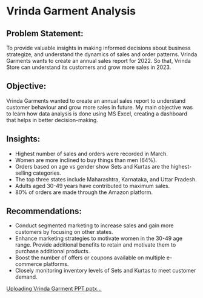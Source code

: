 # Vrinda Garment Analysis


## Problem Statement:
To provide valuable insights in making informed decisions about business strategize, and understand the dynamics of sales and order patterns.
Vrinda Garments wants to create an annual sales report for 2022. So that, Vrinda Store can understand its customers and grow more sales in 2023.

## Objective:
Vrinda Garments wanted to create an annual sales report to understand customer behaviour and grow more sales in future. My main objective was to 
learn how data analysis is done using MS Excel, creating a dashboard that helps in better decision-making.

## Insights:
* Highest number of sales and orders were recorded in March.
* Women are more inclined to buy things than men (64%).
* Orders based on age vs gender show Sets and Kurtas are the highest-selling 
  categories.
* The top three states include Maharashtra, Karnataka, and Uttar Pradesh.
* Adults aged 30-49 years have contributed to maximum sales.
* 80% of orders are made through the Amazon platform.
  
## Recommendations:
* Conduct segmented marketing to increase sales and gain more customers by focusing on other states.
* Enhance marketing strategies to motivate women in the 30-49 age range. Provide additional benefits
  to retain and motivate them to purchase additional products.
* Boost the number of offers or coupons available on multiple e-commerce platforms.
* Closely monitoring inventory levels of Sets and Kurtas to meet customer demand.

  
[Uploading Vrinda Garment PPT.pptx…]()
